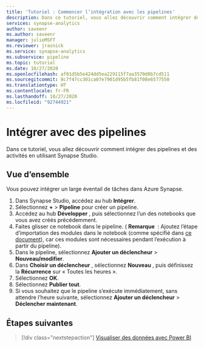 ```yaml
---
title: 'Tutoriel : Commencer l’intégration avec les pipelines'
description: Dans ce tutoriel, vous allez découvrir comment intégrer des pipelines et des activités en utilisant Synapse Studio.
services: synapse-analytics
author: saveenr
ms.author: saveenr
manager: julieMSFT
ms.reviewer: jrasnick
ms.service: synapse-analytics
ms.subservice: pipeline
ms.topic: tutorial
ms.date: 10/27/2020
ms.openlocfilehash: af01d5b5e424dd5ea229115f7aa3570d0b7cd511
ms.sourcegitcommit: 8c7f47cc301ca07e7901d95b5fb81f08e6577550
ms.translationtype: HT
ms.contentlocale: fr-FR
ms.lasthandoff: 10/27/2020
ms.locfileid: "92744921"
---
```

# <a name="integrate-with-pipelines"></a>Intégrer avec des pipelines

Dans ce tutoriel, vous allez découvrir comment intégrer des pipelines et des activités en utilisant Synapse Studio. 

## <a name="overview"></a>Vue d’ensemble

Vous pouvez intégrer un large éventail de tâches dans Azure Synapse.

1. Dans Synapse Studio, accédez au hub **Intégrer**.
1. Sélectionnez **+**  > **Pipeline** pour créer un pipeline.
1. Accédez au hub **Développer** , puis sélectionnez l’un des notebooks que vous avez créés précédemment.
1. Faites glisser ce notebook dans le pipeline. ( **Remarque**  : Ajoutez l’étape d’importation des modules dans le notebook (comme spécifié dans [ce document](https://docs.microsoft.com/azure/synapse-analytics/spark/synapse-spark-sql-pool-import-export#transfer-data-to-or-from-a-sql-pool-attached-with-the-workspace)), car ces modules sont nécessaires pendant l’exécution à partir du pipeline).
1. Dans le pipeline, sélectionnez **Ajouter un déclencheur** > **Nouveau/modifier**.
1. Dans **Choisir un déclencheur** , sélectionnez **Nouveau** , puis définissez la **Récurrence** sur « Toutes les heures ».
1. Sélectionnez **OK**. 
1. Sélectionnez **Publier tout**.
1. Si vous souhaitez que le pipeline s’exécute immédiatement, sans attendre l’heure suivante, sélectionnez **Ajouter un déclencheur** > **Déclencher maintenant**.



## <a name="next-steps"></a>Étapes suivantes

> [!div class="nextstepaction"]
> [Visualiser des données avec Power BI](get-started-visualize-power-bi.md)
                                 
